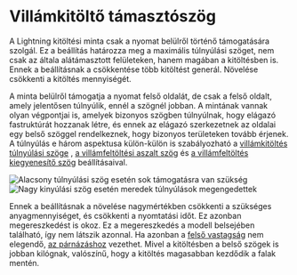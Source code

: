 # Villámkitöltő támasztószög

A Lightning kitöltési minta csak a nyomat belülről történő támogatására szolgál. Ez a beállítás határozza meg a maximális túlnyúlási szöget, nem csak az általa alátámasztott felületeken, hanem magában a kitöltésben is. Ennek a beállításnak a csökkentése több kitöltést generál. Növelése csökkenti a kitöltés mennyiségét.

A minta belülről támogatja a nyomat felső oldalát, de csak a felső oldalt, amely jelentősen túlnyúlik, ennél a szögnél jobban. A mintának vannak olyan végpontjai is, amelyek bizonyos szögben túlnyúlnak, hogy elágazó fastruktúrát hozzanak létre, és ennek az elágazó szerkezetnek az oldalai egy belső szöggel rendelkeznek, hogy bizonyos területeken tovább érjenek. A túlnyúlás e három aspektusa külön-külön is szabályozható a [villámkitöltés túlnyúlási szöge](lightning_infill_overhang_angle.md) , [a villámfeltöltési aszalt szög](lightning_infill_prune_angle.md) és [a villámfeltöltés kiegyenesítő szög](lightning_infill_straightening_angle.md) beállításaival.

<!--screenshot {
"image_path": "lightning_infill_support_angle_30.png",
"models": [{"script": "half_sphere.scad"}],
"camera_position": [130, 87, 47],
"settings": {
    "infill_pattern": "lightning",
    "wall_line_count": 0,
    "top_layers": 0,
    "lightning_infill_support_angle": 30
},
"colours": 64
}-->

<!--screenshot {
"image_path": "lightning_infill_support_angle_60.png",
"models": [{"script": "half_sphere.scad"}],
"camera_position": [130, 87, 47],
"settings": {
    "infill_pattern": "lightning",
    "wall_line_count": 0,
    "top_layers": 0,
    "lightning_infill_support_angle": 60
},
"colours": 64
}-->

![Alacsony túlnyúlási szög esetén sok támogatásra van szükség](../images/lightning_infill_support_angle_30.png)![Nagy kinyúlási szög esetén meredek túlnyúlások megengedettek](../images/lightning_infill_support_angle_60.png)

Ennek a beállításnak a növelése nagymértékben csökkenti a szükséges anyagmennyiséget, és csökkenti a nyomtatási időt. Ez azonban megereszkedést is okoz. Ez a megereszkedés a modell belsejében található, így nem látszik azonnal. Ha azonban a [felső vastagság](../top_bottom/top_thickness.md) nem elegendő, [az párnázáshoz](../troubleshooting/pillowing.md) vezethet. Mivel a kitöltésben a belső szögek is jobban kilógnak, valószínű, hogy a kitöltés magasabban kezdődik a falak mentén.

